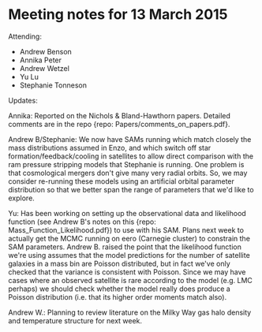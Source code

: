 Meeting notes for 13 March 2015
==================================

Attending:
- Andrew Benson
- Annika Peter
- Andrew Wetzel
- Yu Lu
- Stephanie Tonneson

Updates: 

Annika: Reported on the Nichols & Bland-Hawthorn papers. Detailed comments are in the repo {repo: Papers/comments_on_papers.pdf}.

Andrew B/Stephanie: We now have SAMs running which match closely the mass distributions assumed in Enzo, and which switch off star formation/feedback/cooling in satellites to allow direct comparison with the ram pressure stripping models that Stephanie is running. One problem is that cosmological mergers don't give many very radial orbits. So, we may consider re-running these models using an artificial orbital parameter distribution so that we better span the range of parameters that we'd like to explore. 

Yu: Has been working on setting up the observational data and likelihood function (see Andrew B's notes on this {repo: Mass_Function_Likelihood.pdf}) to use with his SAM. Plans next week to actually get the MCMC running on eero (Carnegie cluster) to constrain the SAM parameters. Andrew B. raised the point that the likelihood function we're using assumes that the model predictions for the number of satellite galaxies in a mass bin are Poisson distributed, but in fact we've only checked that the variance is consistent with Poisson. Since we may have cases where an observed satellite is rare according to the model (e.g. LMC perhaps) we should check whether the model really does produce a Poisson distribution (i.e. that its higher order moments match also).

Andrew W.: Planning to review literature on the Milky Way gas halo density and temperature structure for next week.
